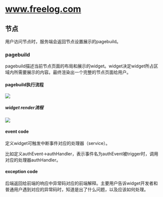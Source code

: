 # www.freelog.com


## 节点
用户访问节点时，服务端会返回节点设置展示的pagebuild。

### pagebuild
pagebuild描述当前节点页面的布局和展示的widget。widget决定widget所占区域内所需要展示的内容。最终渲染出一个完整的节点页面给用户。

#### pagebuild执行流程

<img src="http://visuals.oss-cn-shenzhen.aliyuncs.com/pagebuild-parser.png" style="max-width:50%">


##### widget render流程
<img src="http://visuals.oss-cn-shenzhen.aliyuncs.com/pagebuild-infra.jpg" style="max-width:100%">


#### event code
定义widget可触发中断事件对应的处理器（service）。

比如定义authEvent->authHandler，表示事件名为authEvent被trigger时，调用对应的处理器authHandler。


#### exception code
后端返回给前端的响应中异常码对应的前端解释。主要用户告诉widget开发者和普通用户遇到对应的异常码时，知道是出了什么问题，以及应该如何处理。

